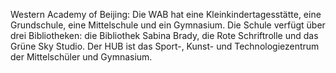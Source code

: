 Western Academy of Beijing: Die WAB hat eine Kleinkindertagesstätte, eine Grundschule, eine Mittelschule und ein Gymnasium. Die Schule verfügt über drei Bibliotheken: die Bibliothek Sabina Brady, die Rote Schriftrolle und das Grüne Sky Studio. Der HUB ist das Sport-, Kunst- und Technologiezentrum der Mittelschüler und Gymnasium.
